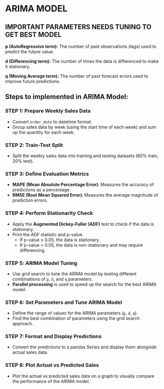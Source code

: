 # **ARIMA MODEL**

## **IMPORTANT PARAMETERS NEEDS TUNING TO GET BEST MODEL**

**p (AutoRegressive term):** The number of past observations (lags) used to predict the future value.

**d (Differencing term):** The number of times the data is differenced to make it stationary.

**q (Moving Average term):** The number of past forecast errors used to improve future predictions.

## Steps to implemented in ARIMA Model:

### **STEP 1: Prepare Weekly Sales Data**
- Convert `order_date` to datetime format.
- Group sales data by week (using the start time of each week) and sum up the quantity for each week.

### **STEP 2: Train-Test Split**
- Split the weekly sales data into training and testing datasets (80% train, 20% test).

### **STEP 3: Define Evaluation Metrics**
- **MAPE (Mean Absolute Percentage Error)**: Measures the accuracy of predictions as a percentage.
- **RMSE (Root Mean Squared Error)**: Measures the average magnitude of prediction errors.

### **STEP 4: Perform Stationarity Check**
- Apply the **Augmented Dickey-Fuller (ADF)** test to check if the data is stationary.
- Print the ADF statistic and p-value.
  - If p-value ≤ 0.05, the data is stationary.
  - If p-value > 0.05, the data is non-stationary and may require differencing.

### **STEP 5: ARIMA Model Tuning**
- Use grid search to tune the ARIMA model by testing different combinations of `p`, `d`, and `q` parameters.
- **Parallel processing** is used to speed up the search for the best ARIMA model.

### **STEP 6: Set Parameters and Tune ARIMA Model**
- Define the range of values for the ARIMA parameters (`p`, `d`, `q`).
- Find the best combination of parameters using the grid search approach.

### **STEP 7: Format and Display Predictions**
- Convert the predictions to a pandas Series and display them alongside actual sales data.

### **STEP 8: Plot Actual vs Predicted Sales**
- Plot the actual vs predicted sales data on a graph to visually compare the performance of the ARIMA model.

